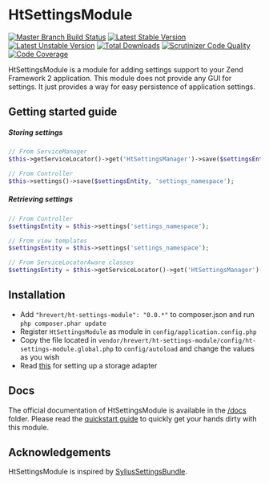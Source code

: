 HtSettingsModule
====================
[![Master Branch Build Status](https://api.travis-ci.org/hrevert/HtSettingsModule.svg)](http://travis-ci.org/hrevert/HtSettingsModule)
[![Latest Stable Version](https://poser.pugx.org/hrevert/ht-settings-module/v/stable.png)](https://packagist.org/packages/hrevert/ht-settings-module)
[![Latest Unstable Version](https://poser.pugx.org/hrevert/ht-settings-module/v/unstable.png)](https://packagist.org/packages/hrevert/ht-settings-module)
[![Total Downloads](https://poser.pugx.org/hrevert/ht-settings-module/downloads.png)](https://packagist.org/packages/hrevert/ht-settings-module)
[![Scrutinizer Code Quality](https://scrutinizer-ci.com/g/hrevert/HtSettingsModule/badges/quality-score.png?b=master)](https://scrutinizer-ci.com/g/hrevert/HtSettingsModule/?branch=master)
[![Code Coverage](https://scrutinizer-ci.com/g/hrevert/HtSettingsModule/badges/coverage.png?b=master)](https://scrutinizer-ci.com/g/hrevert/HtSettingsModule/?branch=master)

HtSettingsModule is a module for adding settings support to your Zend Framework 2 application.
This module does not provide any GUI for settings. It just provides a way for easy persistence of application settings.

## Getting started guide
##### Storing settings
```php
// From ServiceManager
$this->getServiceLocator()->get('HtSettingsManager')->save($settingsEntity, 'settings_namespace');

// From Controller
$this->settings()->save($settingsEntity, 'settings_namespace');
```
##### Retrieving settings
```php
// From Controller
$settingsEntity = $this->settings('settings_namespace');

// From view templates
$settingsEntity = $this->settings('settings_namespace');

// From ServiceLocatorAware classes
$settingsEntity = $this->getServiceLocator()->get('HtSettingsManager')->getSettings('settings_namespace');
```

## Installation
* Add `"hrevert/ht-settings-module": "0.0.*"` to composer.json and run `php composer.phar update`
* Register `HtSettingsModule` as module in `config/application.config.php`
* Copy the file located in `vendor/hrevert/ht-settings-module/config/ht-settings-module.global.php` to `config/autoload` and change the values as you wish
* Read [this](/docs/storage-adapters.md) for setting up a storage adapter

## Docs
The official documentation of HtSettingsModule is available in the [/docs](/docs) folder. Please read the [quickstart guide](/docs/quickstart.md) to quickly get your hands dirty with this module.

## Acknowledgements
HtSettingsModule is inspired by [SyliusSettingsBundle](https://github.com/Sylius/SyliusSettingsBundle).
